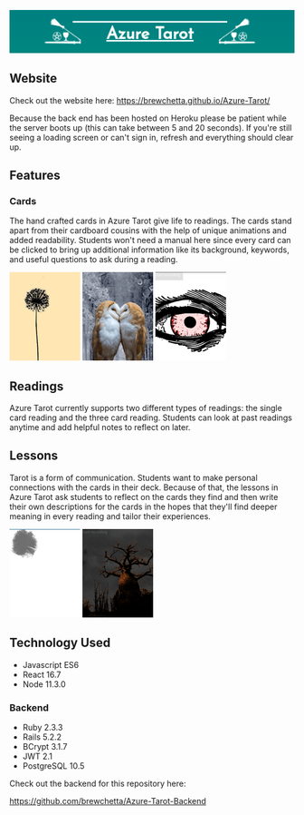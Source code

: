 ![Azure Tarot](public/Logo.png)

## Website

Check out the website here: https://brewchetta.github.io/Azure-Tarot/

Because the back end has been hosted on Heroku please be patient while the server boots up (this can take between 5 and 20 seconds). If you're still seeing a loading screen or can't sign in, refresh and everything should clear up.

## Features

### Cards

The hand crafted cards in Azure Tarot give life to readings. The cards stand apart from their cardboard cousins with the help of unique animations and added readability. Students won't need a manual here since every card can be clicked to bring up additional information like its background, keywords, and useful questions to ask during a reading.

![](public/Gif_Sun.gif) ![](public/Gif_Lovers.gif) ![](public/Gif_Devil.gif) 

## Readings

Azure Tarot currently supports two different types of readings: the single card reading and the three card reading. Students can look at past readings anytime and add helpful notes to reflect on later.

## Lessons

Tarot is a form of communication. Students want to make personal connections with the cards in their deck. Because of that, the lessons in Azure Tarot ask students to reflect on the cards they find and then write their own descriptions for the cards in the hopes that they'll find deeper meaning in every reading and tailor their experiences.

![](public/Gif_HPriestess.gif) ![](public/Gif_Tower.gif)

## Technology Used

* Javascript ES6
* React 16.7
* Node 11.3.0

### Backend

* Ruby 2.3.3
* Rails 5.2.2
* BCrypt 3.1.7
* JWT 2.1
* PostgreSQL 10.5

Check out the backend for this repository here:

https://github.com/brewchetta/Azure-Tarot-Backend
